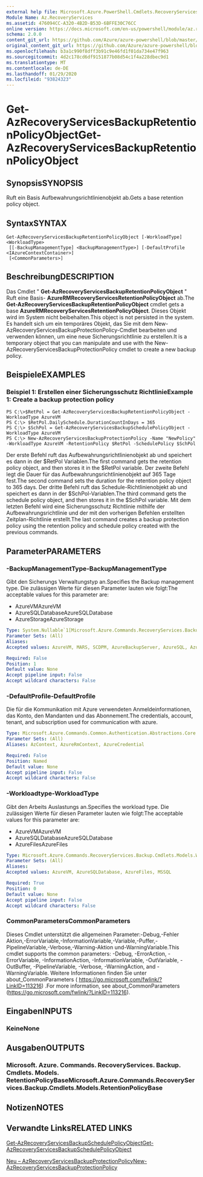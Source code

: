 ```yaml
---
external help file: Microsoft.Azure.PowerShell.Cmdlets.RecoveryServices.Backup.dll-Help.xml
Module Name: Az.RecoveryServices
ms.assetid: 476094CC-A320-4B2D-B53D-6BFFE30C76CC
online version: https://docs.microsoft.com/en-us/powershell/module/az.recoveryservices/get-azrecoveryservicesbackupretentionpolicyobject
schema: 2.0.0
content_git_url: https://github.com/Azure/azure-powershell/blob/master/src/RecoveryServices/RecoveryServices/help/Get-AzRecoveryServicesBackupRetentionPolicyObject.md
original_content_git_url: https://github.com/Azure/azure-powershell/blob/master/src/RecoveryServices/RecoveryServices/help/Get-AzRecoveryServicesBackupRetentionPolicyObject.md
ms.openlocfilehash: b3a1c990f8dff3b91c9e46fd1f01da734e47f963
ms.sourcegitcommit: 4d2c178cd6df9151877b08d54c1f4a228dbec9d1
ms.translationtype: MT
ms.contentlocale: de-DE
ms.lasthandoff: 01/29/2020
ms.locfileid: "93824323"
---
```

# <span data-ttu-id="5c48c-101">Get-AzRecoveryServicesBackupRetentionPolicyObject</span><span class="sxs-lookup"><span data-stu-id="5c48c-101">Get-AzRecoveryServicesBackupRetentionPolicyObject</span></span>

## <span data-ttu-id="5c48c-102">Synopsis</span><span class="sxs-lookup"><span data-stu-id="5c48c-102">SYNOPSIS</span></span>
<span data-ttu-id="5c48c-103">Ruft ein Basis Aufbewahrungsrichtlinienobjekt ab.</span><span class="sxs-lookup"><span data-stu-id="5c48c-103">Gets a base retention policy object.</span></span>

## <span data-ttu-id="5c48c-104">Syntax</span><span class="sxs-lookup"><span data-stu-id="5c48c-104">SYNTAX</span></span>

```
Get-AzRecoveryServicesBackupRetentionPolicyObject [-WorkloadType] <WorkloadType>
 [[-BackupManagementType] <BackupManagementType>] [-DefaultProfile <IAzureContextContainer>]
 [<CommonParameters>]
```

## <span data-ttu-id="5c48c-105">Beschreibung</span><span class="sxs-lookup"><span data-stu-id="5c48c-105">DESCRIPTION</span></span>
<span data-ttu-id="5c48c-106">Das Cmdlet " **Get-AzRecoveryServicesBackupRetentionPolicyObject** " Ruft eine Basis- **AzureRMRecoveryServicesRetentionPolicyObject** ab.</span><span class="sxs-lookup"><span data-stu-id="5c48c-106">The **Get-AzRecoveryServicesBackupRetentionPolicyObject** cmdlet gets a base **AzureRMRecoveryServicesRetentionPolicyObject**.</span></span>
<span data-ttu-id="5c48c-107">Dieses Objekt wird im System nicht beibehalten.</span><span class="sxs-lookup"><span data-stu-id="5c48c-107">This object is not persisted in the system.</span></span>
<span data-ttu-id="5c48c-108">Es handelt sich um ein temporäres Objekt, das Sie mit dem New-AzRecoveryServicesBackupProtectionPolicy-Cmdlet bearbeiten und verwenden können, um eine neue Sicherungsrichtlinie zu erstellen.</span><span class="sxs-lookup"><span data-stu-id="5c48c-108">It is a temporary object that you can manipulate and use with the New-AzRecoveryServicesBackupProtectionPolicy cmdlet to create a new backup policy.</span></span>

## <span data-ttu-id="5c48c-109">Beispiele</span><span class="sxs-lookup"><span data-stu-id="5c48c-109">EXAMPLES</span></span>

### <span data-ttu-id="5c48c-110">Beispiel 1: Erstellen einer Sicherungsschutz Richtlinie</span><span class="sxs-lookup"><span data-stu-id="5c48c-110">Example 1: Create a backup protection policy</span></span>
```
PS C:\>$RetPol = Get-AzRecoveryServicesBackupRetentionPolicyObject -WorkloadType AzureVM 
PS C:\> $RetPol.DailySchedule.DurationCountInDays = 365
PS C:\> $SchPol = Get-AzRecoveryServicesBackupSchedulePolicyObject -WorkloadType AzureVM 
PS C:\> New-AzRecoveryServicesBackupProtectionPolicy -Name "NewPolicy" -WorkloadType AzureVM -RetentionPolicy $RetPol -SchedulePolicy $SchPol
```

<span data-ttu-id="5c48c-111">Der erste Befehl ruft das Aufbewahrungsrichtlinienobjekt ab und speichert es dann in der $RetPol Variablen.</span><span class="sxs-lookup"><span data-stu-id="5c48c-111">The first command gets the retention policy object, and then stores it in the $RetPol variable.</span></span>
<span data-ttu-id="5c48c-112">Der zweite Befehl legt die Dauer für das Aufbewahrungsrichtlinienobjekt auf 365 Tage fest.</span><span class="sxs-lookup"><span data-stu-id="5c48c-112">The second command sets the duration for the retention policy object to 365 days.</span></span>
<span data-ttu-id="5c48c-113">Der dritte Befehl ruft das Schedule-Richtlinienobjekt ab und speichert es dann in der $SchPol-Variablen.</span><span class="sxs-lookup"><span data-stu-id="5c48c-113">The third command gets the schedule policy object, and then stores it in the $SchPol variable.</span></span>
<span data-ttu-id="5c48c-114">Mit dem letzten Befehl wird eine Sicherungsschutz Richtlinie mithilfe der Aufbewahrungsrichtlinie und der mit den vorherigen Befehlen erstellten Zeitplan-Richtlinie erstellt.</span><span class="sxs-lookup"><span data-stu-id="5c48c-114">The last command creates a backup protection policy using the retention policy and schedule policy created with the previous commands.</span></span>

## <span data-ttu-id="5c48c-115">Parameter</span><span class="sxs-lookup"><span data-stu-id="5c48c-115">PARAMETERS</span></span>

### <span data-ttu-id="5c48c-116">-BackupManagementType</span><span class="sxs-lookup"><span data-stu-id="5c48c-116">-BackupManagementType</span></span>
<span data-ttu-id="5c48c-117">Gibt den Sicherungs Verwaltungstyp an.</span><span class="sxs-lookup"><span data-stu-id="5c48c-117">Specifies the Backup management type.</span></span>
<span data-ttu-id="5c48c-118">Die zulässigen Werte für diesen Parameter lauten wie folgt:</span><span class="sxs-lookup"><span data-stu-id="5c48c-118">The acceptable values for this parameter are:</span></span>
- <span data-ttu-id="5c48c-119">AzureVM</span><span class="sxs-lookup"><span data-stu-id="5c48c-119">AzureVM</span></span> 
- <span data-ttu-id="5c48c-120">AzureSQLDatabase</span><span class="sxs-lookup"><span data-stu-id="5c48c-120">AzureSQLDatabase</span></span>
- <span data-ttu-id="5c48c-121">AzureStorage</span><span class="sxs-lookup"><span data-stu-id="5c48c-121">AzureStorage</span></span>

```yaml
Type: System.Nullable`1[Microsoft.Azure.Commands.RecoveryServices.Backup.Cmdlets.Models.BackupManagementType]
Parameter Sets: (All)
Aliases:
Accepted values: AzureVM, MARS, SCDPM, AzureBackupServer, AzureSQL, AzureStorage, AzureWorkload

Required: False
Position: 1
Default value: None
Accept pipeline input: False
Accept wildcard characters: False
```

### <span data-ttu-id="5c48c-122">-DefaultProfile</span><span class="sxs-lookup"><span data-stu-id="5c48c-122">-DefaultProfile</span></span>
<span data-ttu-id="5c48c-123">Die für die Kommunikation mit Azure verwendeten Anmeldeinformationen, das Konto, den Mandanten und das Abonnement.</span><span class="sxs-lookup"><span data-stu-id="5c48c-123">The credentials, account, tenant, and subscription used for communication with azure.</span></span>

```yaml
Type: Microsoft.Azure.Commands.Common.Authentication.Abstractions.Core.IAzureContextContainer
Parameter Sets: (All)
Aliases: AzContext, AzureRmContext, AzureCredential

Required: False
Position: Named
Default value: None
Accept pipeline input: False
Accept wildcard characters: False
```

### <span data-ttu-id="5c48c-124">-Workloadtype</span><span class="sxs-lookup"><span data-stu-id="5c48c-124">-WorkloadType</span></span>
<span data-ttu-id="5c48c-125">Gibt den Arbeits Auslastungs an.</span><span class="sxs-lookup"><span data-stu-id="5c48c-125">Specifies the workload type.</span></span>
<span data-ttu-id="5c48c-126">Die zulässigen Werte für diesen Parameter lauten wie folgt:</span><span class="sxs-lookup"><span data-stu-id="5c48c-126">The acceptable values for this parameter are:</span></span>
- <span data-ttu-id="5c48c-127">AzureVM</span><span class="sxs-lookup"><span data-stu-id="5c48c-127">AzureVM</span></span> 
- <span data-ttu-id="5c48c-128">AzureSQLDatabase</span><span class="sxs-lookup"><span data-stu-id="5c48c-128">AzureSQLDatabase</span></span>
- <span data-ttu-id="5c48c-129">AzureFiles</span><span class="sxs-lookup"><span data-stu-id="5c48c-129">AzureFiles</span></span>

```yaml
Type: Microsoft.Azure.Commands.RecoveryServices.Backup.Cmdlets.Models.WorkloadType
Parameter Sets: (All)
Aliases:
Accepted values: AzureVM, AzureSQLDatabase, AzureFiles, MSSQL

Required: True
Position: 0
Default value: None
Accept pipeline input: False
Accept wildcard characters: False
```

### <span data-ttu-id="5c48c-130">CommonParameters</span><span class="sxs-lookup"><span data-stu-id="5c48c-130">CommonParameters</span></span>
<span data-ttu-id="5c48c-131">Dieses Cmdlet unterstützt die allgemeinen Parameter:-Debug,-Fehler Aktion,-ErrorVariable,-InformationVariable,-Variable,-Puffer,-PipelineVariable,-Verbose,-Warning-Aktion und-WarningVariable.</span><span class="sxs-lookup"><span data-stu-id="5c48c-131">This cmdlet supports the common parameters: -Debug, -ErrorAction, -ErrorVariable, -InformationAction, -InformationVariable, -OutVariable, -OutBuffer, -PipelineVariable, -Verbose, -WarningAction, and -WarningVariable.</span></span> <span data-ttu-id="5c48c-132">Weitere Informationen finden Sie unter about_CommonParameters ( https://go.microsoft.com/fwlink/?LinkID=113216) .</span><span class="sxs-lookup"><span data-stu-id="5c48c-132">For more information, see about_CommonParameters (https://go.microsoft.com/fwlink/?LinkID=113216).</span></span>

## <span data-ttu-id="5c48c-133">Eingaben</span><span class="sxs-lookup"><span data-stu-id="5c48c-133">INPUTS</span></span>

### <span data-ttu-id="5c48c-134">Keine</span><span class="sxs-lookup"><span data-stu-id="5c48c-134">None</span></span>

## <span data-ttu-id="5c48c-135">Ausgaben</span><span class="sxs-lookup"><span data-stu-id="5c48c-135">OUTPUTS</span></span>

### <span data-ttu-id="5c48c-136">Microsoft. Azure. Commands. RecoveryServices. Backup. Cmdlets. Models. RetentionPolicyBase</span><span class="sxs-lookup"><span data-stu-id="5c48c-136">Microsoft.Azure.Commands.RecoveryServices.Backup.Cmdlets.Models.RetentionPolicyBase</span></span>

## <span data-ttu-id="5c48c-137">Notizen</span><span class="sxs-lookup"><span data-stu-id="5c48c-137">NOTES</span></span>

## <span data-ttu-id="5c48c-138">Verwandte Links</span><span class="sxs-lookup"><span data-stu-id="5c48c-138">RELATED LINKS</span></span>

[<span data-ttu-id="5c48c-139">Get-AzRecoveryServicesBackupSchedulePolicyObject</span><span class="sxs-lookup"><span data-stu-id="5c48c-139">Get-AzRecoveryServicesBackupSchedulePolicyObject</span></span>](./Get-AzRecoveryServicesBackupSchedulePolicyObject.md)

[<span data-ttu-id="5c48c-140">Neu – AzRecoveryServicesBackupProtectionPolicy</span><span class="sxs-lookup"><span data-stu-id="5c48c-140">New-AzRecoveryServicesBackupProtectionPolicy</span></span>](./New-AzRecoveryServicesBackupProtectionPolicy.md)


